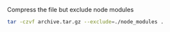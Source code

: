 Compress the file but exclude node modules
```bash
tar -czvf archive.tar.gz --exclude=./node_modules .
```
